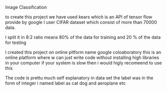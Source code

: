 Image Classification

to create this project we have used kears which is an API of tensor flow provide by google
I user CIFAR dataset which consist of more than 70000 data.

I split it in 8:2 ratio means 80% of the data for training and 20 % of the data for testing

I created this project on online pltform name google coloaboratory this is an online platform where w can just write code without installing high libraries in your computer
if your system is slow then i would higly recomeend to use this


The code is prettu much self explanatory in data set the label was in the form of integer i named label as cat dog and aeroplane etc

